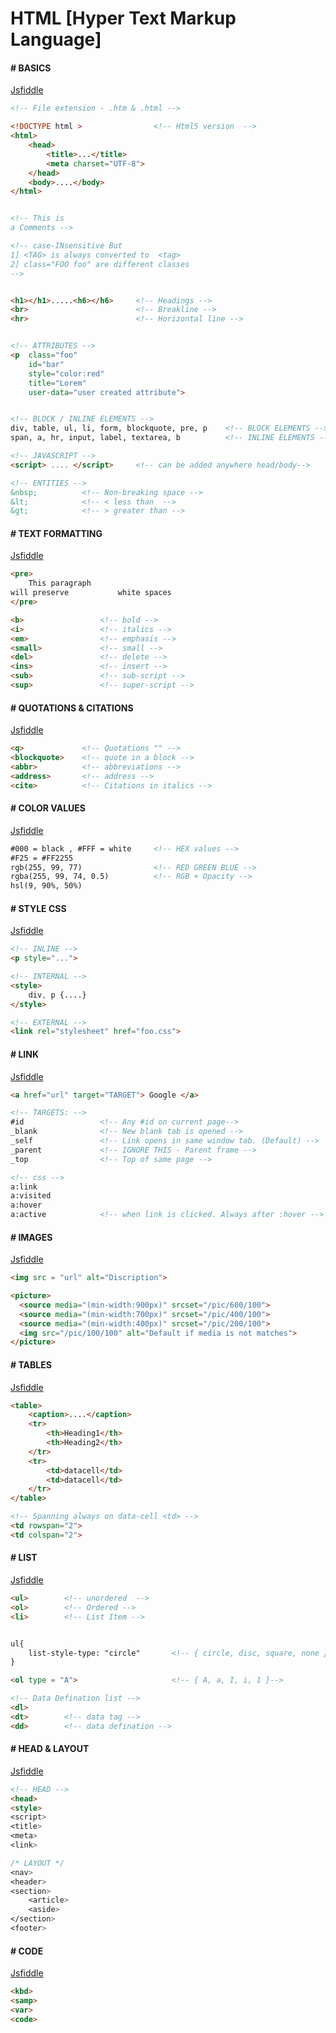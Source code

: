 # HTML [Hyper Text Markup Language]

#### # BASICS

[Jsfiddle](https://jsfiddle.net/nycdh9xm/2/)

```html
<!-- File extension - .htm & .html -->

<!DOCTYPE html > 				<!-- Html5 version  -->
<html>
	<head>
		<title>...</title>
		<meta charset="UTF-8">
	</head>
	<body>....</body>
</html>


<!-- This is 
a Comments -->

<!-- case-INsensitive But 
1] <TAG> is always converted to  <tag> 
2] class="FOO foo" are different classes
-->


<h1></h1>.....<h6></h6>		<!-- Headings -->
<br>						<!-- Breakline -->
<hr>						<!-- Horizontal line -->


<!-- ATTRIBUTES -->
<p 	class="foo"
	id="bar" 
	style="color:red" 
	title="Lorem"
	user-data="user created attribute">	


<!-- BLOCK / INLINE ELEMENTS -->
div, table, ul, li, form, blockquote, pre, p	<!-- BLOCK ELEMENTS -->
span, a, hr, input, label, textarea, b			<!-- INLINE ELEMENTS -->

<!-- JAVASCRIPT -->
<script> .... </script>		<!-- can be added anywhere head/body-->

<!-- ENTITIES -->
&nbsp;			<!-- Non-breaking space -->
&lt;			<!-- < less than  -->
&gt;			<!-- > greater than -->

```

#### # TEXT FORMATTING 

[Jsfiddle](https://jsfiddle.net/nycdh9xm/3/)

```html
<pre>
	This paragraph 
will preserve 			white spaces
</pre>

<b> 				<!-- bold -->
<i> 				<!-- italics -->
<em>    			<!-- emphasis -->
<small> 			<!-- small -->
<del>   			<!-- delete -->
<ins>   			<!-- insert -->
<sub>   			<!-- sub-script -->
<sup>				<!-- super-script -->

```


#### # QUOTATIONS & CITATIONS

[Jsfiddle](https://jsfiddle.net/nycdh9xm/4/)

```html
<q>				<!-- Quotations "" -->
<blockquote>	<!-- quote in a block -->
<abbr>			<!-- abbreviations -->
<address>		<!-- address -->
<cite>			<!-- Citations in italics -->
```

#### # COLOR VALUES

[Jsfiddle](https://jsfiddle.net/nycdh9xm/5/)

```html
#000 = black , #FFF = white		<!-- HEX values -->
#F25 = #FF2255
rgb(255, 99, 77)				<!-- RED GREEN BLUE -->
rgba(255, 99, 74, 0.5)			<!-- RGB + Opacity -->
hsl(9, 90%, 50%)
```

#### # STYLE CSS

[Jsfiddle](https://jsfiddle.net/nycdh9xm/6/)

```html
<!-- INLINE -->
<p style="...">

<!-- INTERNAL -->
<style>
	div, p {....}
</style>

<!-- EXTERNAL -->
<link rel="stylesheet" href="foo.css">
```

#### # LINK

[Jsfiddle](https://jsfiddle.net/nycdh9xm/7/)

```html
<a href="url" target="TARGET"> Google </a>

<!-- TARGETS: -->
#id					<!-- Any #id on current page-->
_blank				<!-- New blank tab is opened -->
_self				<!-- Link opens in same window tab. (Default) -->
_parent				<!-- IGNORE THIS - Parent frame -->
_top				<!-- Top of same page -->

<!-- css -->
a:link
a:visited
a:hover
a:active			<!-- when link is clicked. Always after :hover -->
```

#### # IMAGES

[Jsfiddle](https://jsfiddle.net/nycdh9xm/8/)

```html
<img src = "url" alt="Discription">

<picture>
  <source media="(min-width:900px)" srcset="/pic/600/100">
  <source media="(min-width:700px)" srcset="/pic/400/100">
  <source media="(min-width:400px)" srcset="/pic/200/100">
  <img src="/pic/100/100" alt="Default if media is not matches">  
</picture>


```

#### # TABLES

[Jsfiddle](https://jsfiddle.net/nycdh9xm/9/)

```html
<table>
	<caption>....</caption>
	<tr>
		<th>Heading1</th>
		<th>Heading2</th>
	</tr>
	<tr>
		<td>datacell</td>
		<td>datacell</td>
	</tr>
</table>

<!-- Spanning always on data-cell <td> -->
<td rowspan="2">
<td colspan="2">

```

#### # LIST

[Jsfiddle](https://jsfiddle.net/nycdh9xm/10/)

```html
<ul>		<!-- unordered  -->
<ol>		<!-- Ordered -->
<li>		<!-- List Item -->


ul{
	list-style-type: "circle"		<!-- { circle, disc, square, none }-->
}

<ol type = "A">						<!-- { A, a, I, i, 1 }-->

<!-- Data Defination list -->
<dl>
<dt>		<!-- data tag -->
<dd>		<!-- data defination -->

```

#### # HEAD & LAYOUT

[Jsfiddle](https://jsfiddle.net/nycdh9xm/12/)

```html
<!-- HEAD -->
<head>
<style>
<script>
<title>
<meta>
<link>

/* LAYOUT */
<nav>
<header>
<section>
	<article>
	<aside>
</section>
<footer>
```

#### # CODE

[Jsfiddle](https://jsfiddle.net/nycdh9xm/13/)

```html
<kbd>
<samp>
<var>
<code>
```

#### # 